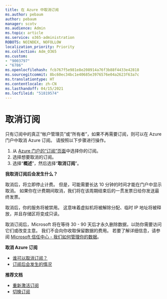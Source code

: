 ```yaml
---
title: 在 Azure 中取消订阅
ms.author: pebaum
author: pebaum
manager: scotv
ms.audience: Admin
ms.topic: article
ms.service: o365-administration
ROBOTS: NOINDEX, NOFOLLOW
localization_priority: Priority
ms.collection: Adm_O365
ms.custom:
- "9003797"
- "6786"
ms.openlocfilehash: fcb767f5e981e8e208914a76f3b88f4433e42818
ms.sourcegitcommit: 8bc60ec34bc1e40685e3976576e04a2623f63a7c
ms.translationtype: HT
ms.contentlocale: zh-CN
ms.lasthandoff: 04/15/2021
ms.locfileid: "51819574"
---
```

# <a name="cancel-subscription"></a>取消订阅

只有订阅中的真正“帐户管理员”或“所有者”，如果不再需要订阅，则可以在 Azure 门户中取消 Azure 订阅。 请按照以下步骤进行操作。

1. 从 [Azure 门户的“订阅”页面](https://portal.azure.com/#blade/Microsoft_Azure_Billing/SubscriptionsBlade)中选择你的订阅。
2. 选择想要取消的订阅。
3. 选择“**概述**”，然后选择“**取消订阅**”。

**我取消订阅后会发生什么？**

取消后，将立即停止计费。 但是，可能需要长达 10 分钟的时间才能在门户中显示取消。 如果你在计费期间取消，我们将在该周期结束后的一贯发票日给你发送最终发票。

取消后，你的服务将被禁用。 这意味着虚拟机将被解除分配、临时 IP 地址将被释放，并且存储区将变成只读。

取消订阅后，Microsoft 将在等待 30 - 90 天后才永久删除数据，以防你需要访问它们或改变主意。 我们不会向你收取保留数据的费用。 若要了解详细信息，请参阅 [Microsoft 信任中心 - 我们如何管理你的数据](https://go.microsoft.com/fwLink/p/?LinkID=822930&clcid=0x409)。

**取消 Azure 订阅**

- [谁可以取消订阅？](https://docs.microsoft.com/azure/billing/billing-how-to-cancel-azure-subscription?WT.mc_id=Portal-Microsoft_Azure_Support#who-can-cancel-a-subscription)
- [订阅后会发生的情况](https://docs.microsoft.com/azure/billing/billing-how-to-cancel-azure-subscription?WT.mc_id=Portal-Microsoft_Azure_Support#what-happens-after-i-cancel-my-subscription)

**推荐文档**

- [重新激活订阅](https://docs.microsoft.com/azure/billing/billing-how-to-cancel-azure-subscription?WT.mc_id=Portal-Microsoft_Azure_Support#reactivate-subscription)
- [切换订阅](https://docs.microsoft.com/azure/billing/billing-how-to-switch-azure-offer?WT.mc_id=Portal-Microsoft_Azure_Support)